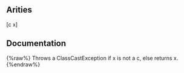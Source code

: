 ## Arities
[c x]

## Documentation
{%raw%}
Throws a ClassCastException if x is not a c, else returns x.
{%endraw%}
